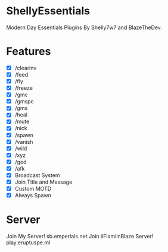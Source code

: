 # ShellyEssentials
Modern Day Essentials Plugins By Shelly7w7 and BlazeTheDev. 

# Features
- [x] /clearinv
- [x] /feed
- [x] /fly
- [x] /freeze
- [x] /gmc
- [x] /gmspc
- [x] /gms
- [x] /heal
- [x] /mute
- [x] /nick
- [x] /spawn
- [x] /vanish
- [x] /wild
- [x] /xyz
- [x] /god
- [x] /afk
- [x] Broadcast System
- [x] Join Title and Message
- [x] Custom MOTD
- [x] Always Spawn

# Server 
Join My Server! sb.emperials.net
Join iiFlamiinBlaze Server! play.eruptuspe.ml
